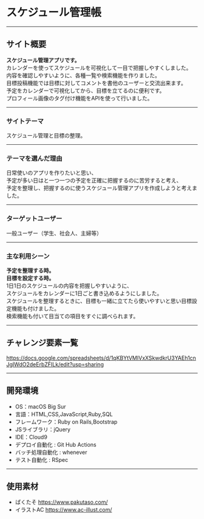 # スケジュール管理帳

---

## サイト概要
**スケジュール管理アプリです。**</br>
カレンダーを使ってスケジュールを可視化して一目で把握しやすくしました。</br>
内容を確認しやすいように、各種一覧や検索機能を作りました。</br>
目標投稿機能では目標に対してコメントを書他のユーザーと交流出来ます。</br>
予定をカレンダーで可視化してから、目標を立てるのに便利です。</br>
プロフィール画像のタグ付け機能をAPIを使って行いました。

---

### サイトテーマ
スケジュール管理と目標の整理。

---

### テーマを選んだ理由
日常使いのアプリを作りたいと思い、</br>
予定が多い日はと一つ一つの予定を正確に把握するのに苦労すると考え、</br>
予定を整理し、把握するのに使うスケジュール管理アプリを作成しようと考えました。

---

### ターゲットユーザー
一般ユーザー（学生、社会人、主婦等）

---

### 主な利用シーン
**予定を整理する時。**</br>
**目標を設定する時。**</br>
1日1日のスケジュールの内容を把握しやすいように、</br>
スケジュールをカレンダーに1日ごと書き込めるようにしました。</br>
スケジュールを整理するときに、目標も一緒に立てたら使いやすいと思い目標設定機能も付けました。</br>
検索機能も付いて目当ての項目をすぐに調べられます。

---

## チャレンジ要素一覧
https://docs.google.com/spreadsheets/d/1qKBYtVMIVxXSkwdkrU3YAEh1cnJgIWdO2deErbZFILk/edit?usp=sharing

---

## 開発環境
- OS：macOS Big Sur
- 言語：HTML,CSS,JavaScript,Ruby,SQL
- フレームワーク：Ruby on Rails,Bootstrap
- JSライブラリ：jQuery
- IDE：Cloud9
- デプロイ自動化 : Git Hub Actions
- バッチ処理自動化 : whenever
- テスト自動化 : RSpec

---

## 使用素材
- ぱくたそ https://www.pakutaso.com/
- イラストAC https://www.ac-illust.com/